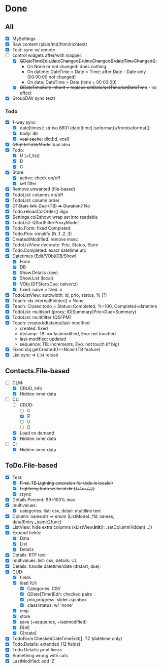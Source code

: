 # Done

## All
- [x] MySettings
- [x] Raw content (plain/md/html/richtext)
- [x] Test: sync w/ remote
- [ ] control widgets after/with mapper:
  - [x] ~~QDateTimeEdit.dateChanged()/timeChanged()/dateTimeChanged()~~:
    - On None or not changed: does nothing
    - On datime: DateTime > Date > Time; after Date - Date only (00:00:00 not changed)
    - On date: DateTime > Date (time = 00:00:00)
  - [x] ~~QDateTimeEdit: inherit + replace setDate/setTime/setDateTime~~ - no effect
- [x] GroupDAV sync (ext)

### Todo
- [x] 1-way sync:
  - [x] date[times]: str iso 8601 (date[time].isoformat()/fromisoformat(); 
  - [x] body: db
  - [x] ~~vcal cache~~: dict[id, vcal]
- [x] ~~QSqlRelTablrModel~~ bad idea
- [x] Todo:
  - [x] U (+f_list)
  - [x] D
  - [x] C
- [x] Store:
  - [x] active: check on/off
  - [x] set filter
- [x] Remove unwanted (file-based)
- [x] TodoList: columns on/off
- [x] TodoList: column order
- [x] ~~DTStart-link-Due (TB) => Duration?~~ No
- [x] Todo.reloadColOrder() algo
- [x] Settings.col2show: wrap set into readable
- [x] TodoList: QSortFilterProxyModel
- [x] Todo.Form: fixed Completed
- [x] Todo.Prio: simplify (N..1..2..3)
- [x] Created/Modified: remove msec
- [x] TodoListView decorate: Prio, Status, Store
- [x] Todo.Completed: exact datetime.utc
- [x] Datetimes (Edit/VObj/DB/Show)
  - [x] Form
  - [x] DB
  - [x] Show.Details (raw)
  - [x] Show.List (local)
  - [x] VObj (DTStart/Due; naive/tz)
  - [x] fixed: naive > tzed: x
- [x] TodoListView: autowidth: id, prio, status, % (?)
- [x] Teach: idx.internalPointer() = None
- [x] Teach: Closed todo = Status=Completed, %=100, Completed=datetime
- [x] TodoList: multisort (proxy; ID|Summary|Prio>Due>Summary)
- [x] TodoList: multifilter (QSFPM)
- [x] Teach: created/dtstamp/last-modified:
  - created: fixed
  - dtstamp: TB: == lastmodified, Evo: not touched
  - last-modified: updated
  - sequence: TB: increments, Evo: not touch (if big)
- [x] Fixed obj.getCreated()==None (TB feature)
- [x] List sync => List reload

## Contacts.File-based
- [ ] CLM:
  - [x] CRUD, Info
  - [x] Hidden inner data
- [ ] CL:
  - [ ] CRUD:
    - [ ] C
    - [x] R
    - [ ] U
    - [ ] D
  - [x] Load on demand
  - [x] Hidden inner data
- [ ] C:
  - [x] Hidden inner data

## ToDo.File-based
- [x] Test:
  - [x] ~~Find: TB Ligtning extension for todo in localdir~~
  - [x] ~~Lightning todo w/ local dir (`file:///`)~~
  - [x] rsync
- [x] Details.Percent: 99>100% max
- [x] multivalues:
  - [x] categories: list: csv, detail: multiline text
- [x] Column: name:str => enum (ListModel._fld_names, data/Entry._name2func)
- [x] ListView: hide extra columns (xListView.__init__(): .setColumnHidden(...))
- [x] Expand fields:
  - [x] Data
  - [x] List
  - [x] Details
- [x] Details: RTF text
- [x] multivalues: list: csv, details: UL
- [x] Details: handle datetime/date (dtstart, due):
- [x] CUD:
  - [x] fields
  - [x] load (U):
     - [x] Categories: CSV
     - [x] QDate[Time]Edit: checked pairs
     - [x] prio,progress: slider+spinbox
     - [x] class/status: w/ 'none'
  - [x] cmp
  - [x] store
  - [x] save (+sequence, +lastmodified)
  - [x] D[el]
  - [x] C[reate]
- [x] TodoForm.CheckedDateTimeEdit[]: TZ (datetime only)
- [x] Todo.Details: extended (12 fields)
- [x] Todo.Details: print `None`s
- [x] Something wrong with cats
- [x] LastModified: add 'Z'
